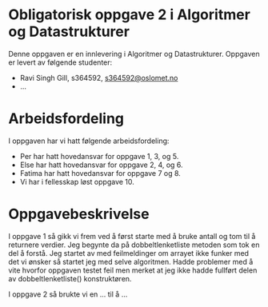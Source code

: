 # Obligatorisk oppgave 2 i Algoritmer og Datastrukturer

Denne oppgaven er en innlevering i Algoritmer og Datastrukturer. 
Oppgaven er levert av følgende studenter:
* Ravi Singh Gill, s364592, s364592@oslomet.no
* ...

# Arbeidsfordeling

I oppgaven har vi hatt følgende arbeidsfordeling:
* Per har hatt hovedansvar for oppgave 1, 3, og 5. 
* Else har hatt hovedansvar for oppgave 2, 4, og 6. 
* Fatima har hatt hovedansvar for oppgave 7 og 8. 
* Vi har i fellesskap løst oppgave 10. 

# Oppgavebeskrivelse

I oppgave 1 så gikk vi frem ved å først starte med å bruke antall og tom til å returnere verdier. Jeg begynte da på 
dobbeltlenketliste metoden som tok en del å forstå. Jeg startet av med feilmeldinger om arrayet ikke funker med det vi
ønsker så startet jeg med selve algoritmen. Hadde problemer med å vite hvorfor oppgaven testet feil men merket at jeg 
ikke hadde fullført delen av dobbeltlenketliste() konstruktøren. 

I oppgave 2 så brukte vi en ... til å ...
